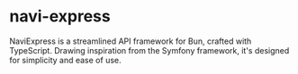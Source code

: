 # navi-express
NaviExpress is a streamlined API framework for Bun, crafted with TypeScript. Drawing inspiration from the Symfony framework, it's designed for simplicity and ease of use.
